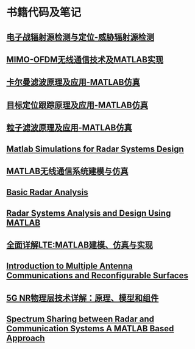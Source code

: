 # 书籍代码及笔记
## [电子战辐射源检测与定位-威胁辐射源检测](https://yangpannanren.github.io/Book_Code/#/电子战辐射源检测与定位/)
## [MIMO-OFDM无线通信技术及MATLAB实现](https://yangpannanren.github.io/Book_Code/#/MIMO-OFDM无线通信技术及MATLAB实现/)
## [卡尔曼滤波原理及应用-MATLAB仿真](https://yangpannanren.github.io/Book_Code/#/卡尔曼滤波原理及应用-MATLAB仿真/)
## [目标定位跟踪原理及应用-MATLAB仿真](https://yangpannanren.github.io/Book_Code/#/目标定位跟踪原理及应用-MATLAB仿真/)
## [粒子滤波原理及应用-MATLAB仿真](https://yangpannanren.github.io/Book_Code/#/粒子滤波原理及应用-MATLAB仿真/)
## [Matlab Simulations for Radar Systems Design](https://yangpannanren.github.io/Book_Code/#/Matlab%20Simulations%20for%20Radar%20Systems%20Design/)
## [MATLAB无线通信系统建模与仿真](https://yangpannanren.github.io/Book_Code/#/MATLAB无线通信系统建模与仿真/)
## [Basic Radar Analysis](https://yangpannanren.github.io/Book_Code/#/Basic%20Radar%20Analysis/)
## [Radar Systems Analysis and Design Using MATLAB](https://yangpannanren.github.io/Book_Code/#/Radar%20Systems%20Analysis%20and%20Design%20Using%20MATLAB/)
## [全面详解LTE:MATLAB建模、仿真与实现](https://yangpannanren.github.io/Book_Code/#/全面详解LTE：MATLAB建模、仿真与实现/)
## [Introduction to Multiple Antenna Communications and Reconfigurable Surfaces](https://yangpannanren.github.io/Book_Code/#/Introduction%20to%20Multiple%20Antenna%20Communications%20and%20Reconfigurable%20Surfaces/)
## [5G NR物理层技术详解：原理、模型和组件](https://yangpannanren.github.io/Book_Code/#/5G%20NR物理层技术详解：原理、模型和组件/)
## [Spectrum Sharing between Radar and Communication Systems A MATLAB Based Approach](https://yangpannanren.github.io/Book_Code/#/Spectrum%20Sharing%20between%20Radar%20and%20Communication%20Systems/)